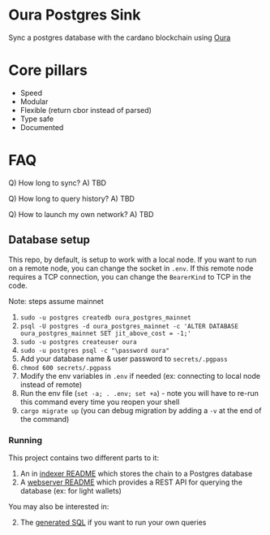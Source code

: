 # Oura Postgres Sink

Sync a postgres database with the cardano blockchain using [Oura](https://github.com/txpipe/oura)

# Core pillars

- Speed
- Modular
- Flexible (return cbor instead of parsed)
- Type safe
- Documented

# FAQ

Q) How long to sync?
A) TBD

Q) How long to query history?
A) TBD

Q) How to launch my own network?
A) TBD

## Database setup

This repo, by default, is setup to work with a local node. If you want to run on a remote node, you can change the socket in `.env`. If this remote node requires a TCP connection, you can change the `BearerKind` to TCP in the code.

Note: steps assume mainnet

1. `sudo -u postgres createdb oura_postgres_mainnet`
1. `psql -U postgres -d oura_postgres_mainnet -c 'ALTER DATABASE oura_postgres_mainnet SET jit_above_cost = -1;'`
1. `sudo -u postgres createuser oura`
1. `sudo -u postgres psql -c "\password oura"`
1. Add your database name & user password to `secrets/.pgpass`
1. `chmod 600 secrets/.pgpass`
1. Modify the env variables in `.env` if needed (ex: connecting to local node instead of remote)
1. Run the env file (`set -a; . .env; set +a`) - note you will have to re-run this command every time you reopen your shell
1. `cargo migrate up` (you can debug migration by adding a `-v` at the end of the command)

### Running

This project contains two different parts to it:

1. An in [indexer README](./indexer/README.md) which stores the chain to a Postgres database
2. A [webserver README]('./webserver/README.md) which provides a REST API for querying the database (ex: for light wallets)

You may also be interested in:

2. The [generated SQL](./webserver/bin/schema.sql) if you want to run your own queries
